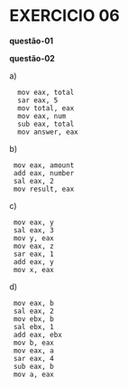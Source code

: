 # EXERCICIO 06

**questão-01**

**questão-02**

a)

      mov eax, total
      sar eax, 5
      mov total, eax
      mov eax, num
      sub eax, total
      mov answer, eax

b)

     mov eax, amount
     add eax, number
     sal eax, 2
     mov result, eax

c)

     mov eax, y
     sal eax, 3
     mov y, eax
     mov eax, z
     sar eax, 1
     add eax, y
     mov x, eax

d)

     mov eax, b
     sal eax, 2
     mov ebx, b
     sal ebx, 1
     add eax, ebx
     mov b, eax
     mov eax, a
     sar eax, 4
     sub eax, b
     mov a, eax
